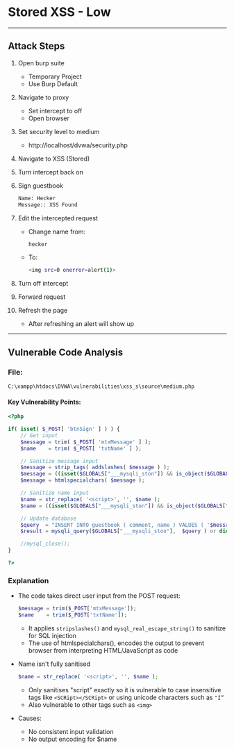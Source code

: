 # Stored XSS - Low

---

## Attack Steps

1. Open burp suite
    - Temporary Project 
    - Use Burp Default

2. Navigate to proxy
    - Set intercept to off 
    -  Open browser

3. Set security level to medium 
    - http://localhost/dvwa/security.php

4. Navigate to XSS (Stored)

5. Turn intercept back on 

6. Sign guestbook 
    ```bash 
    Name: Hecker 
    Message:: XSS Found
    ```

7. Edit the intercepted request 
    - Change name from:
        ```bash 
        hecker
        ```
    - To:
        ```bash 
        <img src=0 onerror=alert(1)>

8. Turn off intercept 

9. Forward request

10. Refresh the page 

    - After refreshing an alert will show up

---
## Vulnerable Code Analysis 

### File: 
`C:\xampp\htdocs\DVWA\vulnerabilities\xss_s\source\medium.php`

#### Key Vulnerability Points:

```php 
<?php

if( isset( $_POST[ 'btnSign' ] ) ) {
	// Get input
	$message = trim( $_POST[ 'mtxMessage' ] );
	$name    = trim( $_POST[ 'txtName' ] );

	// Sanitize message input
	$message = strip_tags( addslashes( $message ) );
	$message = ((isset($GLOBALS["___mysqli_ston"]) && is_object($GLOBALS["___mysqli_ston"])) ? mysqli_real_escape_string($GLOBALS["___mysqli_ston"],  $message ) : ((trigger_error("[MySQLConverterToo] Fix the mysql_escape_string() call! This code does not work.", E_USER_ERROR)) ? "" : ""));
	$message = htmlspecialchars( $message );

	// Sanitize name input
	$name = str_replace( '<script>', '', $name );
	$name = ((isset($GLOBALS["___mysqli_ston"]) && is_object($GLOBALS["___mysqli_ston"])) ? mysqli_real_escape_string($GLOBALS["___mysqli_ston"],  $name ) : ((trigger_error("[MySQLConverterToo] Fix the mysql_escape_string() call! This code does not work.", E_USER_ERROR)) ? "" : ""));

	// Update database
	$query  = "INSERT INTO guestbook ( comment, name ) VALUES ( '$message', '$name' );";
	$result = mysqli_query($GLOBALS["___mysqli_ston"],  $query ) or die( '<pre>' . ((is_object($GLOBALS["___mysqli_ston"])) ? mysqli_error($GLOBALS["___mysqli_ston"]) : (($___mysqli_res = mysqli_connect_error()) ? $___mysqli_res : false)) . '</pre>' );

	//mysql_close();
}

?>
```

### Explanation 

- The code takes direct user input from the POST request:

    ```php
    $message = trim($_POST['mtxMessage']);
    $name    = trim($_POST['txtName']);
    ```

    - It applies `stripslashes()` and `mysql_real_escape_string()` to sanitize for SQL injection
    - The use of htmlspecialchars(), encodes the output to prevent browser from interpreting HTML/JavaScript as code

- Name isn't fully sanitised 

    ```php
    $name = str_replace( '<script>', '', $name );
    ```

    - Only sanitises "script" exactly so it is vulnerable to case insensitive tags like `<SCRipt></SCRipt>` or using unicode characters such as `"İ”`
    - Also vulnerable to other tags such as `<img>`

- Causes: 

    - No consistent input validation 
    - No output encoding for $name


